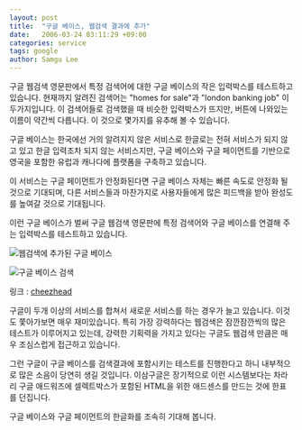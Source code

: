 ```yaml
---
layout: post
title:  "구글 베이스, 웹검색 결과에 추가"
date:   2006-03-24 03:11:29 +09:00
categories: service
tags: google
author: Samgu Lee
---
```

구글 웹검색 영문판에서 특정 검색어에 대한 구글 베이스의 작은 입력박스를 테스트하고 있습니다. 현재까지 알려진 검색어는 "homes for sale"과 "london banking job" 이 두가지입니다. 이 검색어들로 검색했을 때 비슷한 입력박스가 뜨지만, 버튼에 나와있는 이름이 약간씩 다릅니다. 이 것으로 몇가지를 유추해 볼 수 있습니다.

구글 베이스는 한국에선 거의 알려지지 않은 서비스로 한글로는 전혀 서비스가 되지 않고 있고 한글 입력조차 되지 않는 서비스지만, 구글 베이스와 구글 페이먼트를 기반으로 영국을 포함한 유럽과 캐나다에 플랫폼을 구축하고 있습니다.

이 서비스는 구글 페이먼트가 안정화된다면 구글 베이스 자체는 빠른 속도로 안정화 될 것으로 기대되며, 다른 서비스들과 마찬가지로 사용자들에게 많은 피드백을 받아 완성도를 높여갈 것으로 기대됩니다.

이런 구글 베이스가 벌써 구글 웹검색 영문판에 특정 검색어와 구글 베이스를 연결해 주는 입력박스를 테스트하고 있습니다.

![웹검색에 추가된 구글 베이스](https://www.cheezhead.com/img/base-web.jpg)

![구글 베이스 검색](https://www.cheezhead.com/img/base-results.jpg)

링크 : [cheezhead](http://www.cheezhead.com/2006/03/21/google-base-job-content-integration-screenshots-captured/)

구글이 두개 이상의 서비스를 합쳐서 새로운 서비스를 하는 경우가 늘고 있습니다. 이것도 쫓아가보면 매우 재미있습니다. 특히 가장 강력하다는 웹검색은 잠깐잠깐씩의 많은 테스트가 이루어지고 있는데, 강력한 기획력을 가지고 있다는 구글도 웹검색 만큼은 매우 조심스럽게 접근하고 있습니다.

그런 구글이 구글 베이스를 검색결과에 포함시키는 테스트를 진행한다고 하니 내부적으로 많은 소음이 당연히 생길 것입니다. 이삼구글은 장기적으로 이런 시스템보다는 차라리 구글 애드워즈에 셀렉트박스가 포함된 HTML을 위한 애드센스를 만드는 것에 한표를 던집니다.

구글 베이스와 구글 페이먼트의 한글화를 조속히 기대해 봅니다.
